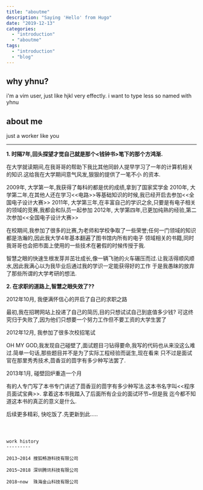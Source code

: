 ```yaml
---
title: "aboutme"
description: "Saying 'Hello' from Hugo"
date: "2019-12-13"
categories:
  - "introduction"
  - "aboutme"
tags:
  - "introduction"
  - "blog"
---
```


why yhnu?
---------

i'm a vim user, just like hjkl very effectly. i want to type less so named with yhnu

about me
---------

just a worker like you

-------------------------

**1. 时隔7年,回头探望才觉自己就是那个<钱钟书>笔下的那个方鸿渐.**

在大学就读期间,在我哥哥的帮助下我比其他同龄人提早学习了一年的计算机相关的知识.这给我在大学期间意气风发,狠狠的提供了一笔不小
的资本.

2009年, 大学第一年,我获得了每科的都是优的成绩,拿到了国家奖学金
2010年, 大学第二年,在其他人还在学习<<电路>>等基础知识的时候,我已经开启去参加<<全国电子设计大赛>>
2011年, 大学第三年,在丰富自己的学识之余,只要是有电子相关的领域的竞赛,我都会和队员一起参加
2012年, 大学第四年,已更加纯熟的经验,第二次参加<<全国电子设计大赛>>

在校期间,我参加了很多的比赛,为老师和学校争取了一些荣誉;任何一门领域的知识都是浩瀚的,因此我大学4年基本翻遍了图书馆内所有的电子
领域相关的书籍,同时我哥哥也会把市面上使用的一些技术在暑假的时候传授于我.

智慧之眼的快速生根发芽并茁壮成长,像一辆飞驰的火车碾压而过.让我活得顺风顺水,因此我满心以为我毕业后通过我的学识一定能获得好的工作
于是我愚昧的放弃了那些所谓的大学考研的想法.

**2. 在求职的道路上,智慧之眼失效了??**

2012年10月, 我便满怀信心的开启了自己的求职之路

最初,我在招聘网站上投递了自己的简历,目的只想试试自己到底值多少钱?
可这终究归于失败了,因为他们只想要一个努力工作但不要工资的大学生罢了

2012年12月, 我参加了很多次校招笔试

OH MY GOD,我发现自己碰壁了,面试题目刁钻得要命,我写的代码也从来没这么难过.简单一句话,那些题目并不是为了实际工程经验而诞生,现在看来
只不过是面试官在那里秀秀技术,茴香豆的茴字有多少种写法罢了.

2013年1月, 碰壁回炉重造一个月

有的人专门写了本书专门讲述了茴香豆的茴字有多少种写法.这本书名字叫<<程序员面试宝典>>. 拿着这本书我踏入了后面所有企业的面试环节~但是我
迄今都不知道这本书的真正的意义是什么.

后续更多精彩, 快吃饭了.先更新到此.....

```



work history
---------

2013~2014 搜狐畅游科技有限公司

2015~2018 深圳腾讯科技有限公司

2018~now  珠海金山科技有限公司
